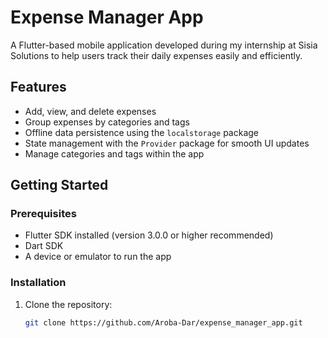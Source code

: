 # Expense Manager App

A Flutter-based mobile application developed during my internship at Sisia Solutions to help users track their daily expenses easily and efficiently.

## Features

- Add, view, and delete expenses  
- Group expenses by categories and tags  
- Offline data persistence using the `localstorage` package  
- State management with the `Provider` package for smooth UI updates  
- Manage categories and tags within the app  

## Getting Started

### Prerequisites

- Flutter SDK installed (version 3.0.0 or higher recommended)  
- Dart SDK  
- A device or emulator to run the app  

### Installation

1. Clone the repository:  
   ```bash
   git clone https://github.com/Aroba-Dar/expense_manager_app.git
